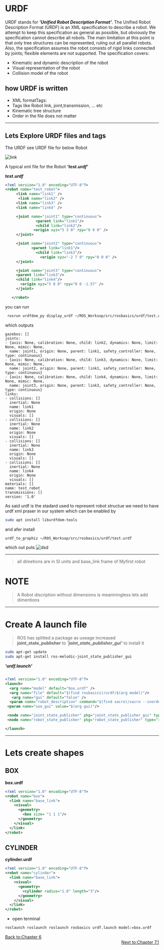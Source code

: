 # URDF
URDF stands for ***'Unified Robot Description Format'***.
The Unified Robot Description Format (URDF) is an XML specification to describe a robot. We attempt to keep this specification as general as possible, but obviously the specification cannot describe all robots. The main limitation at this point is that only tree structures can be represented, ruling out all parallel robots. Also, the specification assumes the robot consists of rigid links connected by joints; flexible elements are not supported. The specification covers:

* Kinematic and dynamic description of the robot
* Visual representation of the robot
* Collision model of the robot



## how URDF is written
* XML formatTags:
* Tags like Robot link, joint,transmission, ... etc
* Kinematic tree structure
* Order in the file does not matter

---

## Lets Explore URDF files and tags
The URDF see URDF file for below Robot

![link](images/link.png)

A typical xml file for the Robot ***'test.urdf'***

***test.urdf***
```XML
<?xml version="1.0" encoding="UTF-8"?>
<robot name="test_robot">
     <link name="link1" />
      <link name="link2" />
     <link name="link3" />
     <link name="link4" />

     <joint name="joint1" type="continuous">
              <parent link="link1"/>
              <child link="link2"/>
             <origin xyz="5 3 0" rpy="0 0 0" />
     </joint>

     <joint name="joint2" type="continuous">
            <parent link="link1"/>
              <child link="link3"/>
                <origin xyz="-2 7 0" rpy="0 0 0" />
     </joint>

     <joint name="joint3" type="continuous">
     <parent link="link3"/>
     <child link="link4"/>
       <origin xyz="5 0 0" rpy="0 0 -1.57" />
     </joint>

   </robot>
```
you can run
```bash
 rosrun urdfdom_py display_urdf ~/ROS_Worksop/src/rosbasics/urdf/test.urdf
 ```
 which outputs
```
gazebos: []
joints:
- {axis: None, calibration: None, child: link2, dynamics: None, limit: None, mimic: None,
  name: joint1, origin: None, parent: link1, safety_controller: None, type: continuous}
- {axis: None, calibration: None, child: link3, dynamics: None, limit: None, mimic: None,
  name: joint2, origin: None, parent: link1, safety_controller: None, type: continuous}
- {axis: None, calibration: None, child: link4, dynamics: None, limit: None, mimic: None,
  name: joint3, origin: None, parent: link3, safety_controller: None, type: continuous}
links:
- collisions: []
  inertial: None
  name: link1
  origin: None
  visuals: []
- collisions: []
  inertial: None
  name: link2
  origin: None
  visuals: []
- collisions: []
  inertial: None
  name: link3
  origin: None
  visuals: []
- collisions: []
  inertial: None
  name: link4
  origin: None
  visuals: []
materials: []
name: test_robot
transmissions: []
version: '1.0'

```


As said urdf is the stadard used to represent robot structue we need to have urdf xml praser in our system which can be enabled by

```bash
sudo apt install liburdfdom-tools
```
and afer install
```bash
urdf_to_graphiz ~/ROS_Worksop/src/rosbasics/urdf/test.urdf
```
which out puts
![dsd](images/test_robot.jpg)

---

> all dimetions are in SI units and base_link frame  of Myfirst robot

# NOTE
> A Robot discription without dimensions is meaniningless lets add dimentions

---
# Create A launch file  
> ROS has splitted a package as useage increased **joint_state_publisher** to ***'joint_state_publisher_gui'***
to install it
```bash
sudo apt-get update
sudo apt-get install ros-melodic-joint_state_publisher_gui
```

***'urdf.launch'***

```xml

<?xml version="1.0" encoding="UTF-8"?>
<launch>
  <arg name="model" default="box.urdf" />
  <arg name="file" default="$(find rosbasics)/urdf/$(arg model)"/>
   <arg name="gui" default="false" />
  <param name="robot_description" command="$(find xacro)/xacro --inorder $(arg file)" />
 <param name="use_gui" value="$(arg gui)"/>

 <node name="joint_state_publisher" pkg="joint_state_publisher_gui" type="joint_state_publisher_gui" />
 <node name="robot_state_publisher" pkg="robot_state_publisher" type="robot_state_publisher" />

</launch>
```
---

# Lets create shapes
## BOX

**box.urdf**

```XML
<?xml version="1.0" encoding="UTF-8"?>
<robot name="box">
  <link name="base_link">
    <visual>
      <geometry>
        <box size= "1 1 1"/>
      </geometry>
    </visual>
  </link>
</robot>
```
## CYLINDER

**cylinder.urdf**

```XML
<?xml version="1.0" encoding="UTF-8"?>
<robot name="cylinder">
  <link name="base_link">
    <visual>
      <geometry>
        <cylinder radius="1.0" length="3"/>
      </geometry>
    </visual>
  </link>
</robot>
```

* open terminal

 ```bash
roslaunch roslaunch roslaunch rosbasics urdf.launch model:=box.urdf
 ```

<div align="left">
  <a href="https://jovinsav.github.io/Rosworkshop/chapter6.html">Back to:Chapter 6</a>
</div>

<div align="right">
  <a href="https://jovinsav.github.io/Rosworkshop/chapter7.1.html">Next to:Chapter 7.1</a>
</div>


